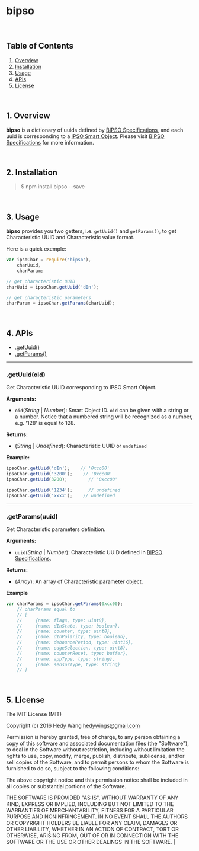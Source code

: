 bipso
==================

<br />

## Table of Contents  

1. [Overview](#Overiew)  
2. [Installation](#Installation)  
3. [Usage](#Usage)  
4. [APIs](#APIs)  
5. [License](#License)

<br />

<a name="Overiew"></a>
## 1. Overview  

**bipso** is a dictionary of uuids defined by [BIPSO Specifications](https://github.com/bluetoother/bipso/blob/master/doc/spec.md), and each uuid is corresponding to a [IPSO Smart Object](http://www.ipso-alliance.org/ipso-community/resources/smart-objects-interoperability/). Please visit [BIPSO Specifications](https://github.com/bluetoother/bipso/blob/master/doc/spec.md) for more information.

<br />

<a name="Installation"></a>
## 2. Installation

> $ npm install bipso --save

<br />

<a name="Usage"></a>
## 3. Usage

**bipso** provides you two getters, i.e. `getUuid()` and `getParams()`, to get Characteristic UUID and Characteristic value format.

Here is a quick exemple:

```js
var ipsoChar = require('bipso'),
    charUuid,
    charParam;

// get characteristic UUID
charUuid = ipsoChar.getUuid('dIn');

// get characteristic parameters
charParam = ipsoChar.getParams(charUuid);
```

<br />

<a name="APIs"></a>
## 4. APIs

* [.getUuid()](#getUuid)
* [.getParams()](#getParams)

**************************************

<a name="getUuid"></a>
### .getUuid(oid)

Get Characteristic UUID corresponding to IPSO Smart Object.

**Arguments:**

* `oid`(_String_ | _Number_): Smart Object ID. `oid` can be given with a string or a number. Notice that a numbered string will be recognized as a number, e.g. '128' is equal to 128.

**Returns:**

* (_String_ | _Undefined_): Characteristic UUID or `undefined`

**Example:**

```js
ipsoChar.getUuid('dIn');    // '0xcc00'
ipsoChar.getUuid('3200');    // '0xcc00'
ipsoChar.getUuid(3200);        // '0xcc00'

ipsoChar.getUuid('1234');      // undefined
ipsoChar.getUuid('xxxx');    // undefined
```

**************************************

<a name="getParams"></a>
### .getParams(uuid)

Get Characteristic parameters definition.

**Arguments:**

* `uuid`(_String_ | _Number_): Characteristic UUID defined in [BIPSO Specifications](https://github.com/bluetoother/bipso/blob/master/doc/spec.md).

**Returns:**

* (_Array_): An array of Characteristic parameter object.

**Example**

```js
var charParams = ipsoChar.getParams(0xcc00);
    // charParams equal to 
    // [
    //     {name: flags, type: uint8},
    //     {name: dInState, type: boolean},
    //     {name: counter, type: uint8},
    //     {name: dInPolarity, type: boolean},
    //     {name: debouncePeriod, type: uint16},
    //     {name: edgeSelection, type: uint8},
    //     {name: counterReset, type: buffer},
    //     {name: appType, type: string},
    //     {name: sensorType, type: string}
    // ]
```

<br />

<a name="License"></a>
## 5. License         

The MIT License (MIT)

Copyright (c) 2016
Hedy Wang <hedywings@gmail.com>

Permission is hereby granted, free of charge, to any person obtaining a copy
of this software and associated documentation files (the "Software"), to deal
in the Software without restriction, including without limitation the rights
to use, copy, modify, merge, publish, distribute, sublicense, and/or sell
copies of the Software, and to permit persons to whom the Software is
furnished to do so, subject to the following conditions:  

The above copyright notice and this permission notice shall be included in all
copies or substantial portions of the Software.

THE SOFTWARE IS PROVIDED "AS IS", WITHOUT WARRANTY OF ANY KIND, EXPRESS OR
IMPLIED, INCLUDING BUT NOT LIMITED TO THE WARRANTIES OF MERCHANTABILITY,
FITNESS FOR A PARTICULAR PURPOSE AND NONINFRINGEMENT. IN NO EVENT SHALL THE
AUTHORS OR COPYRIGHT HOLDERS BE LIABLE FOR ANY CLAIM, DAMAGES OR OTHER
LIABILITY, WHETHER IN AN ACTION OF CONTRACT, TORT OR OTHERWISE, ARISING FROM,
OUT OF OR IN CONNECTION WITH THE SOFTWARE OR THE USE OR OTHER DEALINGS IN THE
SOFTWARE.                                                         |
